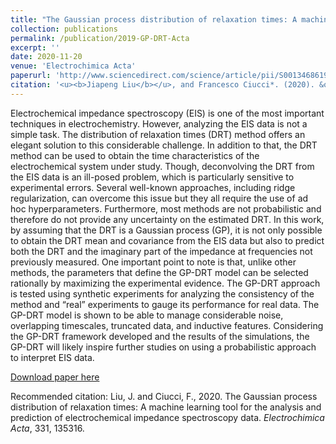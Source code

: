```yaml
---
title: "The Gaussian process distribution of relaxation times: A machine learning tool for the analysis and prediction of electrochemical impedance spectroscopy data"
collection: publications
permalink: /publication/2019-GP-DRT-Acta
excerpt: ''
date: 2020-11-20
venue: 'Electrochimica Acta'
paperurl: 'http://www.sciencedirect.com/science/article/pii/S0013468619321887'
citation: '<u><b>Jiapeng Liu</b></u>, and Francesco Ciucci*. (2020). &quot;The Gaussian process distribution of relaxation times: A machine learning tool for the analysis and prediction of electrochemical impedance spectroscopy data.&quot; <i>Electrochimica Acta</i>, 331, 135316.'
---
```

Electrochemical impedance spectroscopy (EIS) is one of the most important techniques in electrochemistry. However, analyzing the EIS data is not a simple task. The distribution of relaxation times (DRT) method offers an elegant solution to this considerable challenge. In addition to that, the DRT method can be used to obtain the time characteristics of the electrochemical system under study. Though, deconvolving the DRT from the EIS data is an ill-posed problem, which is particularly sensitive to experimental errors. Several well-known approaches, including ridge regularization, can overcome this issue but they all require the use of ad hoc hyperparameters. Furthermore, most methods are not probabilistic and therefore do not provide any uncertainty on the estimated DRT. In this work, by assuming that the DRT is a Gaussian process (GP), it is not only possible to obtain the DRT mean and covariance from the EIS data but also to predict both the DRT and the imaginary part of the impedance at frequencies not previously measured. One important point to note is that, unlike other methods, the parameters that define the GP-DRT model can be selected rationally by maximizing the experimental evidence. The GP-DRT approach is tested using synthetic experiments for analyzing the consistency of the method and “real” experiments to gauge its performance for real data. The GP-DRT model is shown to be able to manage considerable noise, overlapping timescales, truncated data, and inductive features. Considering the GP-DRT framework developed and the results of the simulations, the GP-DRT will likely inspire further studies on using a probabilistic approach to interpret EIS data.

[Download paper here](http://jiapeng-liu.github.io/files/JP-Liu_2019_GP-DRT_Elec-Acta.pdf)

Recommended citation: Liu, J. and Ciucci, F., 2020. The Gaussian process distribution of relaxation times: A machine learning tool for the analysis and prediction of electrochemical impedance spectroscopy data. <i>Electrochimica Acta</i>, 331, 135316.

